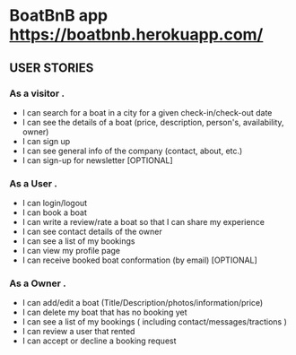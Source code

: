 # BoatBnB app  https://boatbnb.herokuapp.com/

## USER STORIES

### As a visitor                                                                                                    .

- I can search for a boat in a city for a given check-in/check-out date
- I can see the details of a boat (price, description, person's, availability, owner) 
- I can sign up 
- I can see general info of the company (contact, about, etc.)
- I can sign-up for newsletter [OPTIONAL]


### As a User                                                                                                       .

- I can login/logout
- I can book a boat 
- I can write a review/rate a boat so that I can share my experience
- I can see contact details of the owner 
- I can see a list of my bookings
- I can view my profile page
- I can receive booked boat conformation (by email)  [OPTIONAL]

### As a Owner                                                                                                    .

- I can add/edit a boat (Title/Description/photos/information/price)
- I can delete my boat that has no booking yet
- I can see a list of my bookings ( including contact/messages/tractions )
- I can review a user that rented
- I can accept or decline a booking request



